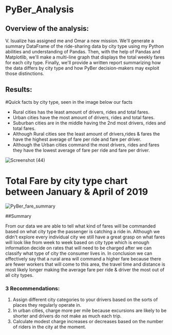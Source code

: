 # PyBer_Analysis


## Overview of the analysis:

V. Isualize has assigned me and Omar a new mission. We'll generate a summary DataFrame of the ride-sharing data by city type using my Python abilities and understanding of Pandas. Then, with the help of Pandas and Matplotlib, we'll make a multi-line graph that displays the total weekly fares for each city type. Finally, we'll provide a written report summarizing how the data differs by city type and how PyBer decision-makers may exploit those distinctions. 

## Results:

#Quick facts by city type, seen in the image below our facts
- Rural cities has the least amount of drivers, rides and total fares.
- Urban cities have the most amount of drivers, rides and total fares.
- Suburban cities are in the middle having the 2nd most drivers, rides and total fares.
- Although Rural cities see the least amount of drivers,rides & fares the have the highest average of fare per ride and fare per driver.
- Although the Urban cities command the most drivers, rides and fares they have the lowest average of fare per ride and fare per driver.

![Screenshot (44)](https://user-images.githubusercontent.com/91230277/144785398-03ee0931-f4de-4550-bbbc-35129b838c79.png)

# Total Fare by city type chart between January & April of 2019

![PyBer_fare_summary](https://user-images.githubusercontent.com/91230277/144785462-efbab08c-8708-4c23-9b8b-b7d4521b2a67.png)

##Summary

From our data we are able to tell what kind of fares will be commanded based on what city type the passenger is catching a ride in. Although we didn't explore every individual city we still have a great grasp on what fares will look like from week to week based on city type which is enough information decide on rates that will need to be charged after we can classify what type of city the consumer lives in. In conclusion we can effectively say that a rural area will command a higher fare because there are fewer workers that will come to this area, the travel time and distance is most likely longer making the average fare per ride & driver the most out of all city types.

### 3 Recommendations:

1. Assign different city categories to your drivers based on the sorts of places they regularly operate in.
2. In urban cities, charge more per mile because excursions are likely to be shorter and drivers do not make as much each trip.
3. Calculate modest charge increases or decreases based on the number of riders in the city at the moment.
